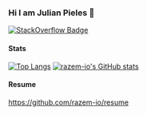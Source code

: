 ### Hi I am Julian Pieles 👋

<a href="https://stackoverflow.com/users/1029251/julian-pieles"><img src="https://img.shields.io/badge/StackOverflow-orange?style=for-the-badge&logo=stackoverflow&logoColor=white" alt="StackOverflow Badge"></a>

#### Stats
[![Top Langs](https://github-readme-stats.vercel.app/api/top-langs/?username=razem-io&theme=nord&layout=compact&size_weight=0.5&count_weight=0.5&langs_count=8&card_width=188)](https://github.com/anuraghazra/github-readme-stats)
[![razem-io's GitHub stats](https://github-readme-stats.vercel.app/api?username=razem-io&show_icons=true&theme=nord&count_private=true&line_height=24)](#)

#### Resume

https://github.com/razem-io/resume

<!--
**razem-io/razem-io** is a ✨ _special_ ✨ repository because its `README.md` (this file) appears on your GitHub profile.

Here are some ideas to get you started:

- 🔭 I’m currently working on ...
- 🌱 I’m currently learning ...
- 👯 I’m looking to collaborate on ...
- 🤔 I’m looking for help with ...
- 💬 Ask me about ...
- 📫 How to reach me: ...
- 😄 Pronouns: ...
- ⚡ Fun fact: ...
-->
